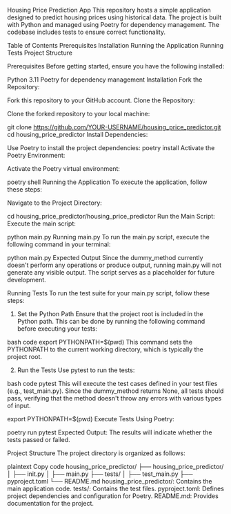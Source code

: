 Housing Price Prediction App This repository hosts a simple application designed to predict housing prices using historical data. The project is built with Python and managed using Poetry for dependency management. The codebase includes tests to ensure correct functionality.

Table of Contents Prerequisites Installation Running the Application Running Tests Project Structure

Prerequisites Before getting started, ensure you have the following installed:

Python 3.11 Poetry for dependency management Installation Fork the Repository:

Fork this repository to your GitHub account. Clone the Repository:

Clone the forked repository to your local machine:

git clone https://github.com/YOUR-USERNAME/housing_price_predictor.git cd housing_price_predictor Install Dependencies:

Use Poetry to install the project dependencies: poetry install Activate the Poetry Environment:

Activate the Poetry virtual environment:

poetry shell Running the Application To execute the application, follow these steps:

Navigate to the Project Directory:

cd housing_price_predictor/housing_price_predictor Run the Main Script: Execute the main script:

python main.py Running main.py
To run the main.py script, execute the following command in your terminal:


python main.py
Expected Output
Since the dummy_method currently doesn't perform any operations or produce output, running main.py will not generate any visible output. The script serves as a placeholder for future development.

Running Tests
To run the test suite for your main.py script, follow these steps:

1. Set the Python Path
Ensure that the project root is included in the Python path. This can be done by running the following command before executing your tests:

bash code
export PYTHONPATH=$(pwd)
This command sets the PYTHONPATH to the current working directory, which is typically the project root.

2. Run the Tests
Use pytest to run the tests:

bash code
pytest
This will execute the test cases defined in your test files (e.g., test_main.py). Since the dummy_method returns None, all tests should pass, verifying that the method doesn't throw any errors with various types of input.

export PYTHONPATH=$(pwd) Execute Tests Using Poetry:

poetry run pytest Expected Output: The results will indicate whether the tests passed or failed.

Project Structure The project directory is organized as follows:

plaintext Copy code housing_price_predictor/ ├── housing_price_predictor/ │ ├── init.py │ ├── main.py ├── tests/ │ ├── test_main.py ├── pyproject.toml └── README.md housing_price_predictor/: Contains the main application code. tests/: Contains the test files. pyproject.toml: Defines project dependencies and configuration for Poetry. README.md: Provides documentation for the project.
